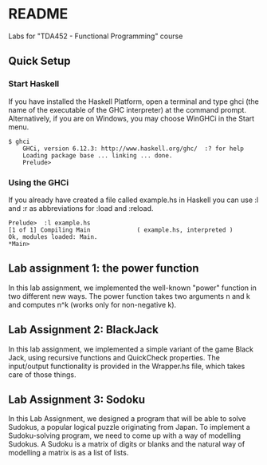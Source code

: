 # README #

Labs for "TDA452 - Functional Programming" course

## Quick Setup ##

### Start Haskell ###
If you have installed the Haskell Platform, open a terminal and type ghci (the name of the executable of the GHC interpreter) at the command prompt. Alternatively, if you are on Windows, you may choose WinGHCi in the Start menu.
```
$ ghci
    GHCi, version 6.12.3: http://www.haskell.org/ghc/  :? for help
    Loading package base ... linking ... done.
    Prelude>
```

### Using the GHCi ###
If you already have created a file called example.hs in Haskell you can use :l and :r as abbreviations for :load and :reload.
```
Prelude>  :l example.hs
[1 of 1] Compiling Main             ( example.hs, interpreted )
Ok, modules loaded: Main.
*Main>
```

## Lab assignment 1: the power function ##

In this lab assignment, we implemented the well-known "power" function in two different new ways. The power function takes two arguments n and k and computes n^k (works only for non-negative k).


## Lab Assignment 2: BlackJack ##

In this lab assignment, we implemented a simple variant of the game Black Jack, using recursive functions and QuickCheck properties. The input/output functionality is provided in the Wrapper.hs file, which takes care of those things.


## Lab Assignment 3: Sodoku ##

In this Lab Assignment, we designed a program that will be able to solve Sudokus, a popular logical puzzle originating from Japan. To implement a Sudoku-solving program, we need to come up with a way of modelling Sudokus. A Sudoku is a matrix of digits or blanks and the natural way of modelling a matrix is as a list of lists.
